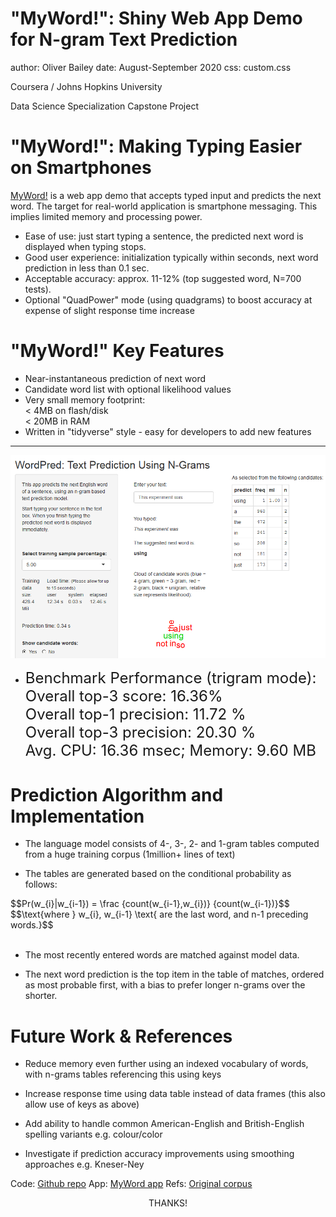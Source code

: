 "MyWord!": Shiny Web App Demo for N-gram Text Prediction 
========================================================
author: Oliver Bailey
date: August-September 2020
css: custom.css 

Coursera / Johns Hopkins University

Data Science Specialization Capstone Project


"MyWord!": Making Typing Easier on Smartphones
========================================================

[MyWord!](https://threefeetdeep.shinyapps.io/my_word) is a web app demo that accepts typed input and predicts the next word. The target for real-world application is smartphone messaging. This implies limited memory and processing power.

- Ease of use: just start typing a sentence, the predicted next word is displayed when typing stops.
- Good user experience: initialization typically within seconds, next word prediction in less than 0.1 sec.
- Acceptable accuracy: approx. 11-12% (top suggested word, N=700 tests).
- Optional "QuadPower" mode (using quadgrams) to boost accuracy at expense of slight response time increase

"MyWord!" Key Features
========================================================

- Near-instantaneous prediction of next word
- Candidate word list with optional likelihood values
- Very small memory footprint: 
  <br> < 4MB on flash/disk 
  <br> < 20MB in RAM
- Written in "tidyverse" style - easy for developers to add new features

***

![two-col-image](CapstoneProjectSlides-figure/WordPred-3.PNG) 

- <p><font size=5>Benchmark Performance (trigram mode):<br> Overall top-3 score: 16.36%<br>Overall top-1 precision: 11.72 %<br>Overall top-3 precision: 20.30 %<br>Avg. CPU: 16.36 msec; Memory: 9.60 MB</font/</p>


Prediction Algorithm and Implementation
========================================================

- The language model consists of 4-, 3-, 2- and 1-gram tables computed from a huge training corpus (1million+ lines of text)

- The tables are generated based on the conditional probability as follows:

<div class="smaller">$$Pr(w_{i}|w_{i-1}) = \frac {count(w_{i-1},w_{i})} {count(w_{i-1})}$$</div>
<div class="smaller">$$\text{where } w_{i}, w_{i-1} \text{ are the last word, and n-1 preceding words.}$$</div>
<br>

- The most recently entered words are matched against model data. 

- The next word prediction is the top item in the table of matches, ordered as most probable first, with a bias to prefer longer n-grams over the shorter.


Future Work & References
========================================================

- Reduce memory even further using an indexed vocabulary of words, with n-grams tables referencing this using keys

- Increase response time using data table instead of data frames (this also allow use of keys as above)

- Add ability to handle common American-English and British-English spelling variants e.g. colour/color

- Investigate if prediction accuracy improvements using smoothing approaches e.g. Kneser-Ney


Code: [Github repo](https://github.com/threefeetdeep/DataScienceCapstoneProject) App: [MyWord app](https://threefeetdeep.shinyapps.io/my_word) Refs: [Original corpus](https://d396qusza40orc.cloudfront.net/dsscapstone/dataset/Coursera-SwiftKey.zip)

<center>THANKS!</center>
